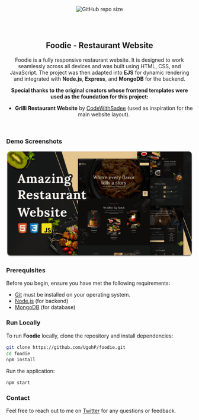 <div align="center">
  
  ![GitHub repo size](https://img.shields.io/github/repo-size/UgohP/foodie)

  <br />
  <br />

  <h2 align="center">Foodie - Restaurant Website</h2>

Foodie is a fully responsive restaurant website. It is designed to work seamlessly across all devices and was built using HTML, CSS, and JavaScript. The project was then adapted into **EJS** for dynamic rendering and integrated with **Node.js**, **Express**, and **MongoDB** for the backend.

**Special thanks to the original creators whose frontend templates were used as the foundation for this project:**

- **Grilli Restaurant Website** by [CodeWithSadee](https://github.com/codewithsadee/grilli) (used as inspiration for the main website layout).

</div>

<br />

### Demo Screenshots

![Foodie Desktop Demo](./readme-images/foodie.png "Desktop Demo")

### Prerequisites

Before you begin, ensure you have met the following requirements:

- [Git](https://git-scm.com/downloads "Download Git") must be installed on your operating system.
- [Node.js](https://nodejs.org/) (for backend)
- [MongoDB](https://www.mongodb.com/) (for database)

### Run Locally

To run **Foodie** locally, clone the repository and install dependencies:

```bash
git clone https://github.com/UgohP/foodie.git
cd foodie
npm install
```

Run the application:

```bash
npm start
```

### Contact

Feel free to reach out to me on [Twitter](https://www.x.com/pasky_u) for any questions or feedback.
